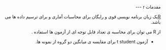 <div dir="rtl">
مقدمات r 
 ---

 
[R](http://www.r-project.org/)یک زبان برنامه نویسی قوی و رایگان برای محاسبات آماری و برای ترسیم داده ها می باشد. 

از R  می توان برای محاسبه ی تعداد قابل توجه ای از آزمون ها استفاده .
   * آزمون t student برای مقایسه ی میانگین دو گروه از نمونه ها. 
</div>
